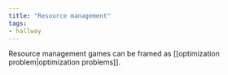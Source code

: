 ```yaml
---
title: "Resource management"
tags:
- hallway
---
```


Resource management games can be framed as [[optimization problem|optimization problems]].